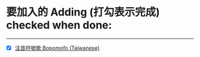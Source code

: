# 要加入的 Adding (打勾表示完成) checked when done:
-----------
- [x] <a href="https://www.youtube.com/watch?v=zl9_8XjaEas">注音符號歌 Bopomofo (Taiwanese)<a>

